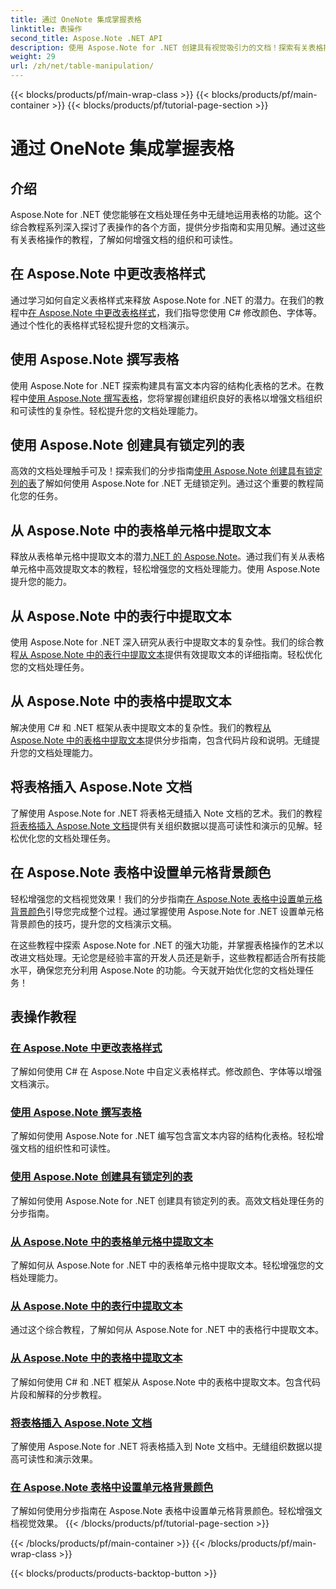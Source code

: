 ```yaml
---
title: 通过 OneNote 集成掌握表格
linktitle: 表操作
second_title: Aspose.Note .NET API
description: 使用 Aspose.Note for .NET 创建具有视觉吸引力的文档！探索有关表格操作的教程 - 更改样式、撰写表格、提取文本等。
weight: 29
url: /zh/net/table-manipulation/
---
```


{{< blocks/products/pf/main-wrap-class >}}
{{< blocks/products/pf/main-container >}}
{{< blocks/products/pf/tutorial-page-section >}}

# 通过 OneNote 集成掌握表格


## 介绍

Aspose.Note for .NET 使您能够在文档处理任务中无缝地运用表格的功能。这个综合教程系列深入探讨了表操作的各个方面，提供分步指南和实用见解。通过这些有关表格操作的教程，了解如何增强文档的组织和可读性。

## 在 Aspose.Note 中更改表格样式

通过学习如何自定义表格样式来释放 Aspose.Note for .NET 的潜力。在我们的教程中[在 Aspose.Note 中更改表格样式](./change-table-style/)，我们指导您使用 C# 修改颜色、字体等。通过个性化的表格样式轻松提升您的文档演示。

## 使用 Aspose.Note 撰写表格

使用 Aspose.Note for .NET 探索构建具有富文本内容的结构化表格的艺术。在教程中[使用 Aspose.Note 撰写表格](./compose-tables/)，您将掌握创建组织良好的表格以增强文档组织和可读性的复杂性。轻松提升您的文档处理能力。

## 使用 Aspose.Note 创建具有锁定列的表

高效的文档处理触手可及！探索我们的分步指南[使用 Aspose.Note 创建具有锁定列的表](./create-table-locked-columns/)了解如何使用 Aspose.Note for .NET 无缝锁定列。通过这个重要的教程简化您的任务。

## 从 Aspose.Note 中的表格单元格中提取文本

释放从表格单元格中提取文本的潜力[.NET 的 Aspose.Note](./extract-text-cell/)。通过我们有关从表格单元格中高效提取文本的教程，轻松增强您的文档处理能力。使用 Aspose.Note 提升您的能力。

## 从 Aspose.Note 中的表行中提取文本

使用 Aspose.Note for .NET 深入研究从表行中提取文本的复杂性。我们的综合教程[从 Aspose.Note 中的表行中提取文本](./extract-text-row/)提供有效提取文本的详细指南。轻松优化您的文档处理任务。

## 从 Aspose.Note 中的表格中提取文本

解决使用 C# 和 .NET 框架从表中提取文本的复杂性。我们的教程[从 Aspose.Note 中的表格中提取文本](./extract-text-table/)提供分步指南，包含代码片段和说明。无缝提升您的文档处理能力。

## 将表格插入 Aspose.Note 文档

了解使用 Aspose.Note for .NET 将表格无缝插入 Note 文档的艺术。我们的教程[将表格插入 Aspose.Note 文档](./insert-tables/)提供有关组织数据以提高可读性和演示的见解。轻松优化您的文档处理任务。

## 在 Aspose.Note 表格中设置单元格背景颜色

轻松增强您的文档视觉效果！我们的分步指南[在 Aspose.Note 表格中设置单元格背景颜色](./set-cell-background-color/)引导您完成整个过程。通过掌握使用 Aspose.Note for .NET 设置单元格背景颜色的技巧，提升您的文档演示文稿。

在这些教程中探索 Aspose.Note for .NET 的强大功能，并掌握表格操作的艺术以改进文档处理。无论您是经验丰富的开发人员还是新手，这些教程都适合所有技能水平，确保您充分利用 Aspose.Note 的功能。今天就开始优化您的文档处理任务！
## 表操作教程
### [在 Aspose.Note 中更改表格样式](./change-table-style/)
了解如何使用 C# 在 Aspose.Note 中自定义表格样式。修改颜色、字体等以增强文档演示。
### [使用 Aspose.Note 撰写表格](./compose-tables/)
了解如何使用 Aspose.Note for .NET 编写包含富文本内容的结构化表格。轻松增强文档的组织性和可读性。
### [使用 Aspose.Note 创建具有锁定列的表](./create-table-locked-columns/)
了解如何使用 Aspose.Note for .NET 创建具有锁定列的表。高效文档处理任务的分步指南。
### [从 Aspose.Note 中的表格单元格中提取文本](./extract-text-cell/)
了解如何从 Aspose.Note for .NET 中的表格单元格中提取文本。轻松增强您的文档处理能力。
### [从 Aspose.Note 中的表行中提取文本](./extract-text-row/)
通过这个综合教程，了解如何从 Aspose.Note for .NET 中的表格行中提取文本。
### [从 Aspose.Note 中的表格中提取文本](./extract-text-table/)
了解如何使用 C# 和 .NET 框架从 Aspose.Note 中的表格中提取文本。包含代码片段和解释的分步教程。
### [将表格插入 Aspose.Note 文档](./insert-tables/)
了解使用 Aspose.Note for .NET 将表格插入到 Note 文档中。无缝组织数据以提高可读性和演示效果。
### [在 Aspose.Note 表格中设置单元格背景颜色](./set-cell-background-color/)
了解如何使用分步指南在 Aspose.Note 表格中设置单元格背景颜色。轻松增强文档视觉效果。
{{< /blocks/products/pf/tutorial-page-section >}}

{{< /blocks/products/pf/main-container >}}
{{< /blocks/products/pf/main-wrap-class >}}

{{< blocks/products/products-backtop-button >}}
